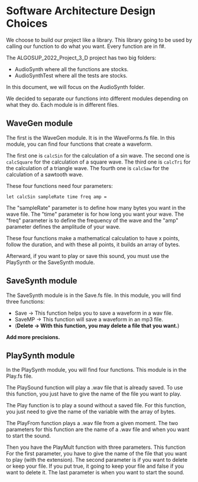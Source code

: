 # Software Architecture Design Choices

We choose to build our project like a library.
This library going to be used by calling our function to do what you want.
Every function are in f#.

The ALGOSUP_2022_Project_3_D project has two big folders:

- AudioSynth where all the functions are stocks.
- AudioSynthTest where all the tests are stocks.

In this document, we will focus on the AudioSynth folder. 

We decided to separate our functions into different modules depending on what they do. Each module is in different files.

## WaveGen module

The first is the WaveGen module. It is in the WaveForms.fs file. In this module, you can find four functions that create a waveform. 

The first one is `calcSin` for the calculation of a sin wave.
The second one is `calcSquare` for the calculation of a square wave.
The third one is `calcTri` for the calculation of a triangle wave.
The fourth one is `calcSaw` for the calculation of a sawtooth wave.

These four functions need four parameters:

    let calcSin sampleRate time freq amp =

The "sampleRate" parameter is to define how many bytes you want in the wave file. The "time" parameter is for how long you want your wave. The "freq" parameter is to define the frequency of the wave and the "amp" parameter defines the amplitude of your wave.  

These four functions make a mathematical calculation to have x points, follow the duration, and with these all points, it builds an array of bytes.

Afterward, if you want to play or save this sound, you must use the PlaySynth or the SaveSynth module.


## SaveSynth module

The SaveSynth module is in the Save.fs file. In this module, you will find three functions:

- Save -> This function helps you to save a waveform in a wav file.
- SaveMP -> This function will save a waveform in an mp3 file.
- (**Delete -> With this function, you may delete a file that you want.**)

**Add more precisions.** 


## PlaySynth module

In the PlaySynth module, you will find four functions. This module is in the Play.fs file.

The PlaySound function will play a .wav file that is already saved.
To use this function, you just have to give the name of the file you want to play.

The Play function is to play a sound without a saved file. 
For this function, you just need to give the name of the variable with the array of bytes.

The PlayFrom function plays a .wav file from a given moment.
The two parameters for this function are the name of a .wav file and when you want to start the sound.

Then you have the PlayMult function with three parameters. This function 
For the first parameter, you have to give the name of the file that you want to play (with the extension).
The second parameter is if you want to delete or keep your file. If you put true, it going to keep your file and false if you want to delete it.
The last parameter is when you want to start the sound.

